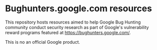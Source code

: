 # Bughunters.google.com resources

This repository hosts resources aimed to help Google Bug Hunting community conduct security research as part of Google's vulnerability reward programs featured at https://bughunters.google.com/.

This is no an official Google product.
